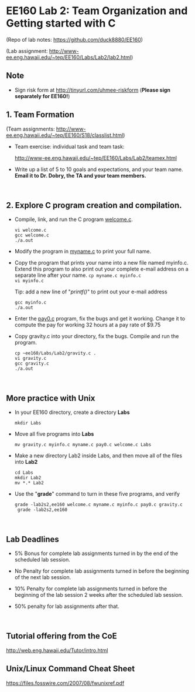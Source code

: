 # EE160 Lab 2: Team Organization and Getting started with C

(Repo of lab notes: <https://github.com/duck8880/EE160>)

(Lab assignment: <http://www-ee.eng.hawaii.edu/~tep/EE160/Labs/Lab2/lab2.html>)



## Note

- Sign risk form at <http://tinyurl.com/uhmee-riskform> (**Please sign separately for EE160!**)



## 1. Team Formation

(Team assignments: <http://www-ee.eng.hawaii.edu/~tep/EE160/S18/classlist.html>)

- Team exercise: individual task and team task:

  <http://www-ee.eng.hawaii.edu/~tep/EE160/Labs/Lab2/teamex.html>

- Write up a list of 5 to 10 goals and expectations, and your team name. **Email it to Dr. Dobry, the TA and your team members.**

  ​




## 2. Explore C program creation and compilation.

- Compile, link, and run the C program [welcome.c](http://www-ee.eng.hawaii.edu/~tep/EE160/Labs/Lab2/welcome.c).

  `vi welcome.c`  
  `gcc welcome.c`  
  `./a.out`

- Modify the program in [myname.c](http://www-ee.eng.hawaii.edu/~tep/EE160/Labs/Lab2/myname.c) to print your full name.

- Copy the program that prints your name into a new file named myinfo.c. Extend this program to also print out your complete e-mail address on a separate line after your name.
  `cp myname.c myinfo.c`  
  `vi myinfo.c`  

  Tip: add a new line of "*printf()*" to print out your e-mail address

  `gcc myinfo.c`  
  `./a.out`

- Enter the [pay0.c](http://www-ee.eng.hawaii.edu/~tep/EE160/Code/Textbook/Chap2/pay0.c) program, fix the bugs and get it working. Change it to compute the pay for working 32 hours at a pay rate of $9.75

- Copy gravity.c into your directory, fix the bugs. Compile and run the program.

  `cp ~ee160/Labs/Lab2/gravity.c .`  
  `vi gravity.c`  
  `gcc gravity.c`  
  `./a.out`  

  ​


## More practice with Unix

- In your EE160 directory, create a directory **Labs**

  `mkdir Labs`

- Move all five programs into **Labs**

  `mv gravity.c myinfo.c myname.c pay0.c welcome.c Labs`

- Make a new directory Lab2 inside Labs, and then move all of the files into **Lab2**

  `cd Labs`  
  `mkdir Lab2`  
  `mv *.* Lab2`

- Use the "**grade**" command to turn in these five programs, and verify

  `grade -lab2s2,ee160 welcome.c myname.c myinfo.c pay0.c gravity.c`  
  ` grade -lab2s2,ee160`

  ​

## Lab Deadlines

- 5% Bonus for complete lab assignments turned in by the end of the scheduled lab session.
- No Penalty for complete lab assignments turned in before the beginning of the next lab session.
- 10% Penalty for complete lab assignments turned in before the beginning of the lab session 2 weeks after the scheduled lab session.
- 50% penalty for lab assignments after that.  

  ​



## Tutorial offering from the CoE

<http://web.eng.hawaii.edu/Tutor/intro.html>

## Unix/Linux Command Cheat Sheet

<https://files.fosswire.com/2007/08/fwunixref.pdf>



